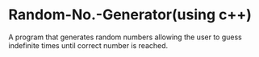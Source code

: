 # Random-No.-Generator(using c++)
A program that generates random numbers allowing the user to guess indefinite times until correct number is reached.
